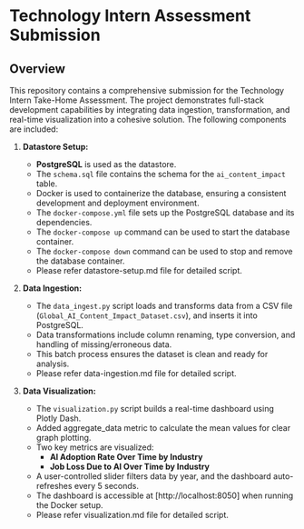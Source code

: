 
# Technology Intern Assessment Submission

## Overview

This repository contains a comprehensive submission for the Technology Intern Take-Home Assessment. The project demonstrates full-stack development capabilities by integrating data ingestion, transformation, and real-time visualization into a cohesive solution. The following components are included:

1. **Datastore Setup:**  
   - **PostgreSQL** is used as the datastore.
   - The `schema.sql` file contains the schema for the `ai_content_impact` table.
   - Docker is used to containerize the database, ensuring a consistent development and deployment environment.
   - The `docker-compose.yml` file sets up the PostgreSQL database and its dependencies.
   - The `docker-compose up` command can be used to start the database container.
   - The `docker-compose down` command can be used to stop and remove the database container.
   - Please refer datastore-setup.md file for detailed script.

2. **Data Ingestion:**  
   - The `data_ingest.py` script loads and transforms data from a CSV file (`Global_AI_Content_Impact_Dataset.csv`), and inserts it into PostgreSQL.
   - Data transformations include column renaming, type conversion, and handling of missing/erroneous data.
   - This batch process ensures the dataset is clean and ready for analysis.
   - Please refer data-ingestion.md file for detailed script.

3. **Data Visualization:**  
   - The `visualization.py` script builds a real-time dashboard using Plotly Dash.
   - Added aggregate_data metric to calculate the mean values for clear graph plotting.
   - Two key metrics are visualized:
     - **AI Adoption Rate Over Time by Industry**
     - **Job Loss Due to AI Over Time by Industry**
   - A user-controlled slider filters data by year, and the dashboard auto-refreshes every 5 seconds.
   - The dashboard is accessible at [http://localhost:8050] when running the Docker setup.
   - Please refer visualization.md file for detailed script.


